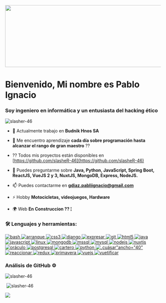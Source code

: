   <img src="https://media.giphy.com/media/4rZA5D22301iMgrUNd/giphy.gif" width="1000" height="200"/>
  <h1 alinear="centro">Bienvenido, Mi nombre es Pablo Ignacio </h1>
  <h3 alinear="centro">Soy ingeniero en informática y un entusiasta del hacking ético</h3>

  <p alinear="centro"> <img src="https://komarev.com/ghpvc/?username=slasher-46&label=Profile%20views&color=0e75b6&estilo=flat" alt="slasher-46" /> </p>

- 🔭 Actualmente trabajo en **Budnik Hnos SA**

- 🌱 Me encuentro aprendizaje **cada día sobre programación hasta alcanzar el rango de gran maestro** ⁇ 

- ?? Todos mis proyectos están disponibles en [https://github.com/slasheR-46](https://github.com/slasheR-46)

- 💬 Puedes preguntarme sobre **Java, Python, JavaScript, Spring Boot, ReactJS, VueJS 2 y 3, NuxtJS, MongoDB, Express, NodeJS.**

- 📫 Puedes contactarme en **gdiaz.pabliignacio@gmail.com**

- ⚡ Hobby **Motocicletas, videojuegos, Hardware**

- 🌍 Web **En Construccion ?? ¦**

<h3 alinear="centro">🛠 Lenguajes y herramientas:</h3>
<p alinear="izquierda"> <a href="https://www.gnu.org/software/bash/" objetivo="_blanc" rel="noreferrer"> <img src="https://www.vectorlogo.zone/logos/gnu_bash/gnu_bash-icon.svg" alt="bash" ancho="40" alta="40"/> </a> <a href="https://getbootstrap.com" objetivo="_blanc" rel="noreferrer"> <img src="https://raw.githubusercontent.com/devicons/devicon/master/icons/bootstrap/bootstrap-plain-wordmark.svg" alt="arranque" ancho="40" alta="40"/> </a> <a href="https://www.w3schools.com/css/" objetivo="_blanc" rel="noreferrer"> <img src="https://raw.githubusercontent.com/devicons/devicon/master/icons/css3/css3-original-wordmark.svg" alt="css3" ancho="40" alta="40"/> </a> <a href="https://www.djangoproject.com/" objetivo="_blanc" rel="noreferrer"> <img src="https://cdn.worldvectorlogo.com/logos/django.svg" alt="django" ancho="40" alta="40"/> </a> <a href="https://expressjs.com" objetivo="_blanc" rel="noreferrer"> <img src="https://raw.githubusercontent.com/devicons/devicon/master/icons/express/express-original-wordmark.svg" alt="expresar" ancho="40" alta="40"/> </a> <a href="https://git-scm.com/" objetivo="_blanc" rel="noreferrer"> <img src="https://www.vectorlogo.zone/logos/git-scm/git-scm-icon.svg" alt="git" ancho="40" alta="40"/> </a> <a href="https://www.w3.org/html/" objetivo="_blanc" rel="noreferrer"> <img src="https://raw.githubusercontent.com/devicons/devicon/master/icons/html5/html5-original-wordmark.svg" alt="html5" ancho="40" alta="40"/> </a> <a href="https://www.java.com" objetivo="_blanc" rel="noreferrer"> <img src="https://raw.githubusercontent.com/devicons/devicon/master/icons/java/java-original.svg" alt="java" ancho="40" alta="40"/> </a> <a href="https://developer.mozilla.org/en-US/docs/Web/JavaScript" objetivo="_blanc" rel="noreferrer"> <img src="https://raw.githubusercontent.com/devicons/devicon/master/icons/javascript/javascript-original.svg" alt="javascript" ancho="40" alta="40"/> </a> <a href="https://www.linux.org/" objetivo="_blanc" rel="noreferrer"> <img src="https://raw.githubusercontent.com/devicons/devicon/master/icons/linux/linux-original.svg" alt="linux" ancho="40" alta="40"/> </a> <a href="https://www.mongodb.com/" objetivo="_blanc" rel="noreferrer"> <img src="https://raw.githubusercontent.com/devicons/devicon/master/icons/mongodb/mongodb-original-wordmark.svg" alt="mongodb" ancho="40" alta="40"/> </a> <a href="https://www.microsoft.com/en-us/sql-server" objetivo="_blanc" rel="noreferrer"> <img src="https://www.svgrepo.com/show/303229/microsoft-sql-server-logo.svg" alt="mssql" ancho="40" alta="40"/> </a> <a href="https://www.mysql.com/" objetivo="_blanc" rel="noreferrer"> <img src="https://raw.githubusercontent.com/devicons/devicon/master/icons/mysql/mysql-original-wordmark.svg" alt="mysql" ancho="40" alta="40"/> </a> <a href="https://nodejs.org" objetivo="_blanc" rel="noreferrer"> <img src="https://raw.githubusercontent.com/devicons/devicon/master/icons/nodejs/nodejs-original-wordmark.svg" alt="nodejs" ancho="40" alta="40"/> </a> <a href="https://nuxtjs.org/" objetivo="_blanc" rel="noreferrer"> <img src="https://www.vectorlogo.zone/logos/nuxtjs/nuxtjs-icon.svg" alt="nuxtjs" ancho="40" alta="40"/> </a> <a href="https://www.oracle.com/" objetivo="_blanc" rel="noreferrer"> <img src="https://raw.githubusercontent.com/devicons/devicon/master/icons/oracle/oracle-original.svg" alt="oráculo" ancho="40" alta="40"/> </a> <a href="https://www.postgresql.org" objetivo="_blanc" rel="noreferrer"> <img src="https://raw.githubusercontent.com/devicons/devicon/master/icons/postgresql/postgresql-original-wordmark.svg" alt="postgresql" ancho="40" alta="40"/> </a> <a href="https://postman.com" objetivo="_blanc" rel="noreferrer"> <img src="https://www.vectorlogo.zone/logos/getpostman/getpostman-icon.svg" alt="cartero" ancho="40" alta="40"/> </a> <a href="https://www.python.org" objetivo="_blanc" rel="noreferrer"> <img src="https://raw.githubusercontent.com/devicons/devicon/master/icons/python/python-original.svg" alt="python" ancho="40" alta="40"/> </a> <a href="https://quasar.dev/" objetivo="_blanc" rel="noreferrer"> <img src="https://cdn.quasar.dev/logo/svg/quasar-logo.svg" alt=„cuásar"ancho="40" alta="40"/> </a> <a href="https://reactjs.org/" objetivo="_blanc" rel="noreferrer"> <img src="https://raw.githubusercontent.com/devicons/devicon/master/icons/react/react-original-wordmark.svg" alt="reaccionar" ancho="40" alta="40"/> </a> <a href="https://redux.js.org" objetivo="_blanc" rel="noreferrer"> <img src="https://raw.githubusercontent.com/devicons/devicon/master/icons/redux/redux-original.svg" alt="redux" ancho="40" alta="40"/> </a> <a href="https://spring.io/" objetivo="_blanc" rel="noreferrer"> <img src="https://www.vectorlogo.zone/logos/springio/springio-icon.svg" alt="primavera" ancho="40" alta="40"/> </a> <a href="https://vuejs.org/" objetivo="_blanc" rel="noreferrer"> <img src="https://raw.githubusercontent.com/devicons/devicon/master/icons/vuejs/vuejs-original-wordmark.svg" alt="vuejs" ancho="40" alta="40"/> </a> <a href="https://vuetifyjs.com/en/" objetivo="_blanc" rel="noreferrer"> <img src="https://bestofjs.org/logos/vuetify.svg" alt="vuetificar" ancho="40" alta="40"/> </a> 
</p>
  
<h3 alinear="centro">Análisis de GitHub ⚙</h3>

<p><img alinear="izquierda" src="https://github-readme-stats.vercel.app/api/top-langs?username=slasher-46&show_icons=true&local=en&diseño=compacto" alt="slasher-46" /></p>

<p>&nbsp;<img alinear="centro" src="https://github-readme-stats.vercel.app/api?username=slasher-46&show_icons=true&locale=en" alt="slasher-46" /></p>


<img src="https://media.giphy.com/media/yl3XErRq8qmmA/giphy.gif" ancho="1000" alta="200"/>
